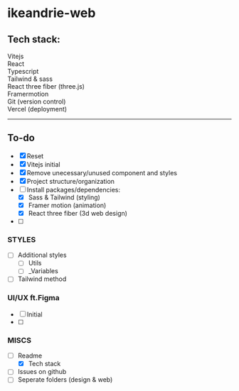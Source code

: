 # ikeandrie-web

## Tech stack:

Vitejs <br/>
React <br/>
Typescript <br/>
Tailwind & sass <br/>
React three fiber (three.js) <br/>
Framermotion <br/>
Git (version control) <br/>
Vercel (deployment) <br/>

<hr>

## To-do

- [x] Reset
- [x] Vitejs initial
- [x] Remove unecessary/unused component and styles
- [x] Project structure/organization
- [ ] Install packages/dependencies:
  - [x] Sass & Tailwind (styling)
  - [x] Framer motion (animation)
  - [x] React three fiber (3d web design)
- [ ]

### STYLES

- [ ] Additional styles
  - [ ] Utils
  - [ ] \_Variables
- [ ] Tailwind method

### UI/UX ft.Figma

- [ ] Initial
- [ ]

### MISCS

- [ ] Readme
  - [x] Tech stack
- [ ] Issues on github
- [ ] Seperate folders (design & web)
